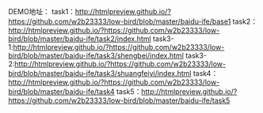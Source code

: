 DEMO地址：
task1：http://htmlpreview.github.io/?https://github.com/w2b23333/low-bird/blob/master/baidu-ife/base1
task2：http://htmlpreview.github.io/?https://github.com/w2b23333/low-bird/blob/master/baidu-ife/task2/index.html
task3-1:http://htmlpreview.github.io/?https://github.com/w2b23333/low-bird/blob/master/baidu-ife/task3/shengbei/index.html
task3-2:http://htmlpreview.github.io/?https://github.com/w2b23333/low-bird/blob/master/baidu-ife/task3/shuangfeiyi/index.html
task4：http://htmlpreview.github.io/?https://github.com/w2b23333/low-bird/blob/master/baidu-ife/task4
task5：http://htmlpreview.github.io/?https://github.com/w2b23333/low-bird/blob/master/baidu-ife/task5
